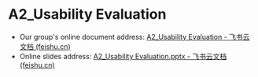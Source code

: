 # A2_Usability Evaluation
- Our group's online document address: [‌‍⁡⁣‬⁡⁣‌⁡‬﻿‬‬⁢‍﻿⁢﻿﻿‬‍﻿‍‌‬‍‬‬‌⁡⁢⁡⁡﻿⁣‍‌⁡A2_Usability Evaluation - 飞书云文档 (feishu.cn)](https://ulqqdencc9.feishu.cn/docx/KY31dfz7roCprbxnrvgcmnfcnMA)
- Online slides address: [‌‍⁤‌﻿⁤⁡‬⁤⁤﻿‬⁣﻿‬⁡⁢‬⁤‍‍﻿﻿‌‌﻿‬⁤⁡﻿⁣⁣‌⁣﻿⁡⁢⁡A2_Usability Evaluation.pptx - 飞书云文档 (feishu.cn)](https://zv6ry82g05w.feishu.cn/file/GfNFbjcZ1oJjuRx6yxQcfk0Pnpf)